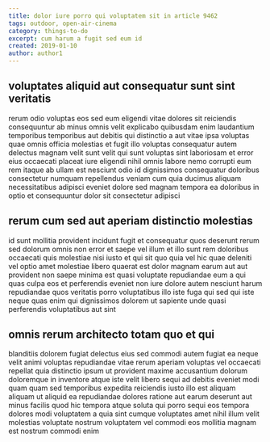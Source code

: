 ```yaml
---
title: dolor iure porro qui voluptatem sit in article 9462
tags: outdoor, open-air-cinema
category: things-to-do
excerpt: cum harum a fugit sed eum id
created: 2019-01-10
author: author1
---
```


## voluptates aliquid aut consequatur sunt sint veritatis

rerum odio voluptas eos sed eum eligendi vitae dolores sit reiciendis consequuntur ab minus omnis velit explicabo quibusdam enim laudantium temporibus temporibus aut debitis qui distinctio a aut vitae ipsa voluptas quae omnis officia molestias et fugit illo voluptas consequatur autem delectus magnam velit sunt velit qui sunt voluptas sint laboriosam et error eius occaecati placeat iure eligendi nihil omnis labore nemo corrupti eum rem itaque ab ullam est nesciunt odio id dignissimos consequatur doloribus consectetur numquam repellendus veniam cum quia ducimus aliquam necessitatibus adipisci eveniet dolore sed magnam tempora ea doloribus in optio et consequuntur dolor sit consectetur adipisci

## rerum cum sed aut aperiam distinctio molestias

id sunt mollitia provident incidunt fugit et consequatur quos deserunt rerum sed dolorum omnis non error et saepe vel illum et illo sunt rem doloribus occaecati quis molestiae nisi iusto et qui sit quo quia vel hic quae deleniti vel optio amet molestiae libero quaerat est dolor magnam earum aut aut provident non saepe minima est quasi voluptate repudiandae eum a qui quas culpa eos et perferendis eveniet non iure dolore autem nesciunt harum repudiandae quos veritatis porro voluptatibus illo iste fuga qui sed qui iste neque quas enim qui dignissimos dolorem ut sapiente unde quasi perferendis voluptatibus aut sint

## omnis rerum architecto totam quo et qui

blanditiis dolorem fugiat delectus eius sed commodi autem fugiat ea neque velit animi voluptas repudiandae vitae rerum aperiam voluptas vel occaecati repellat quia distinctio ipsum ut provident maxime accusantium dolorum doloremque in inventore atque iste velit libero sequi ad debitis eveniet modi quam quam sed temporibus expedita reiciendis iusto illo est aliquam aliquam ut aliquid ea repudiandae dolores ratione aut earum deserunt aut minus facilis quod hic tempora atque soluta qui porro sequi eos tempora dolores modi voluptatem a quia sint cumque voluptates amet nihil illum velit molestias voluptate nostrum voluptatem vel commodi eos mollitia magnam est nostrum commodi enim
